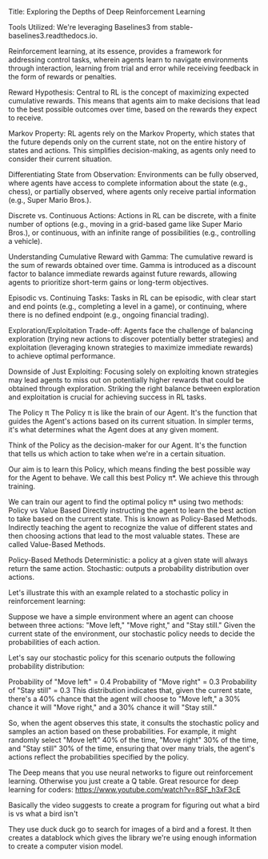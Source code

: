 Title: Exploring the Depths of Deep Reinforcement Learning

Tools Utilized: We're leveraging Baselines3 from stable-baselines3.readthedocs.io.

Reinforcement learning, at its essence, provides a framework for addressing control tasks, wherein agents learn to navigate environments through interaction, learning from trial and error while receiving feedback in the form of rewards or penalties.

Reward Hypothesis: Central to RL is the concept of maximizing expected cumulative rewards. This means that agents aim to make decisions that lead to the best possible outcomes over time, based on the rewards they expect to receive.

Markov Property: RL agents rely on the Markov Property, which states that the future depends only on the current state, not on the entire history of states and actions. This simplifies decision-making, as agents only need to consider their current situation.

Differentiating State from Observation: Environments can be fully observed, where agents have access to complete information about the state (e.g., chess), or partially observed, where agents only receive partial information (e.g., Super Mario Bros.).

Discrete vs. Continuous Actions: Actions in RL can be discrete, with a finite number of options (e.g., moving in a grid-based game like Super Mario Bros.), or continuous, with an infinite range of possibilities (e.g., controlling a vehicle).

Understanding Cumulative Reward with Gamma: The cumulative reward is the sum of rewards obtained over time. Gamma is introduced as a discount factor to balance immediate rewards against future rewards, allowing agents to prioritize short-term gains or long-term objectives.

Episodic vs. Continuing Tasks: Tasks in RL can be episodic, with clear start and end points (e.g., completing a level in a game), or continuing, where there is no defined endpoint (e.g., ongoing financial trading).

Exploration/Exploitation Trade-off: Agents face the challenge of balancing exploration (trying new actions to discover potentially better strategies) and exploitation (leveraging known strategies to maximize immediate rewards) to achieve optimal performance.

Downside of Just Exploiting: Focusing solely on exploiting known strategies may lead agents to miss out on potentially higher rewards that could be obtained through exploration. Striking the right balance between exploration and exploitation is crucial for achieving success in RL tasks.

The Policy π
The Policy π is like the brain of our Agent. It's the function that guides the Agent's actions based on its current situation. In simpler terms, it's what determines what the Agent does at any given moment.

Think of the Policy as the decision-maker for our Agent. It's the function that tells us which action to take when we're in a certain situation.

Our aim is to learn this Policy, which means finding the best possible way for the Agent to behave. We call this best Policy π*. We achieve this through training.

We can train our agent to find the optimal policy π* using two methods:
Policy vs Value Based
Directly instructing the agent to learn the best action to take based on the current state. This is known as Policy-Based Methods.
Indirectly teaching the agent to recognize the value of different states and then choosing actions that lead to the most valuable states. These are called Value-Based Methods.

Policy-Based Methods
Deterministic: a policy at a given state will always return the same action.
Stochastic: outputs a probability distribution over actions.

Let's illustrate this with an example related to a stochastic policy in reinforcement learning:

Suppose we have a simple environment where an agent can choose between three actions: "Move left," "Move right," and "Stay still." Given the current state of the environment, our stochastic policy needs to decide the probabilities of each action.

Let's say our stochastic policy for this scenario outputs the following probability distribution:

Probability of "Move left" = 0.4
Probability of "Move right" = 0.3
Probability of "Stay still" = 0.3
This distribution indicates that, given the current state, there's a 40% chance that the agent will choose to "Move left," a 30% chance it will "Move right," and a 30% chance it will "Stay still."

So, when the agent observes this state, it consults the stochastic policy and samples an action based on these probabilities. For example, it might randomly select "Move left" 40% of the time, "Move right" 30% of the time, and "Stay still" 30% of the time, ensuring that over many trials, the agent's actions reflect the probabilities specified by the policy.

The Deep means that you use neural networks to figure out reinforcement learning. Otherwise you just create a Q table.
Great resource for deep learning for coders: https://www.youtube.com/watch?v=8SF_h3xF3cE

Basically the video suggests to create a program for figuring out what a bird is vs what a bird isn't

They use duck duck go to search for images of a bird and a forest.
It then creates a datablock which gives the library we're using enough information to create a computer vision model.
